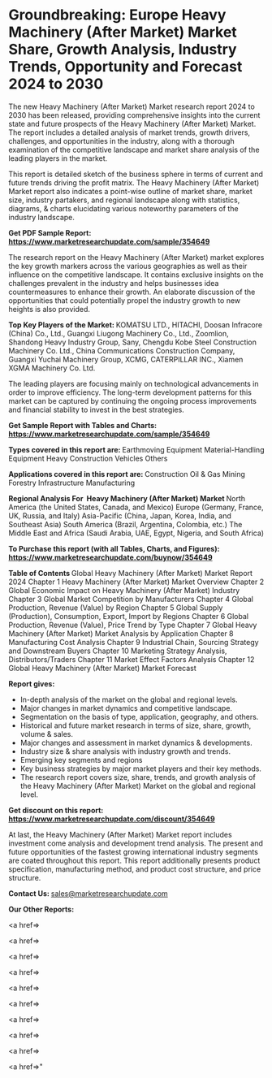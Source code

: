 # Groundbreaking: Europe Heavy Machinery (After Market) Market Share, Growth Analysis, Industry Trends, Opportunity and Forecast 2024 to 2030

The new Heavy Machinery (After Market) Market research report 2024 to 2030 has been released, providing comprehensive insights into the current state and future prospects of the Heavy Machinery (After Market) Market. The report includes a detailed analysis of market trends, growth drivers, challenges, and opportunities in the industry, along with a thorough examination of the competitive landscape and market share analysis of the leading players in the market.

This report is detailed sketch of the business sphere in terms of current and future trends driving the profit matrix. The Heavy Machinery (After Market) Market report also indicates a point-wise outline of market share, market size, industry partakers, and regional landscape along with statistics, diagrams, &amp; charts elucidating various noteworthy parameters of the industry landscape.

<strong><b>Get PDF Sample Report: <a href=https://www.marketresearchupdate.com/sample/354649>https://www.marketresearchupdate.com/sample/354649</a></b></strong>

The research report on the Heavy Machinery (After Market) market explores the key growth markers across the various geographies as well as their influence on the competitive landscape. It contains exclusive insights on the challenges prevalent in the industry and helps businesses idea countermeasures to enhance their growth. An elaborate discussion of the opportunities that could potentially propel the industry growth to new heights is also provided.

<strong><b>Top Key Players of the Market:
</b></strong>KOMATSU LTD., HITACHI, Doosan Infracore (China) Co., Ltd., Guangxi Liugong Machinery Co., Ltd., Zoomlion, Shandong Heavy Industry Group, Sany, Chengdu Kobe Steel Construction Machinery Co. Ltd., China Communications Construction Company, Guangxi Yuchai Machinery Group, XCMG, CATERPILLAR INC., Xiamen XGMA Machinery Co. Ltd.<strong><b>
</b></strong>

The leading players are focusing mainly on technological advancements in order to improve efficiency. The long-term development patterns for this market can be captured by continuing the ongoing process improvements and financial stability to invest in the best strategies.

<strong><b>Get Sample Report with Tables and Charts: <a href=https://www.marketresearchupdate.com/sample/354649>https://www.marketresearchupdate.com/sample/354649</a></b></strong>

<strong><b>Types covered in this report are:
</b></strong>Earthmoving Equipment
Material-Handling Equipment
Heavy Construction Vehicles
Others<strong><b>
</b></strong>

<strong><b>Applications covered in this report are:
</b></strong>Construction
Oil & Gas
Mining
Forestry
Infrastructure
Manufacturing<strong><b>
</b></strong>

<strong><b>Regional Analysis For  Heavy Machinery (After Market) Market</b></strong><strong><b>
</b></strong>North America (the United States, Canada, and Mexico)
Europe (Germany, France, UK, Russia, and Italy)
Asia-Pacific (China, Japan, Korea, India, and Southeast Asia)
South America (Brazil, Argentina, Colombia, etc.)
The Middle East and Africa (Saudi Arabia, UAE, Egypt, Nigeria, and South Africa)

<strong><b>To Purchase this report (with all Tables, Charts, and Figures): <a href=https://www.marketresearchupdate.com/buynow/354649>https://www.marketresearchupdate.com/buynow/354649</a></b></strong>

<strong><b>Table of Contents</b></strong><strong><b>
</b></strong>Global Heavy Machinery (After Market) Market Report 2024
Chapter 1 Heavy Machinery (After Market) Market Overview
Chapter 2 Global Economic Impact on Heavy Machinery (After Market) Industry
Chapter 3 Global Market Competition by Manufacturers
Chapter 4 Global Production, Revenue (Value) by Region
Chapter 5 Global Supply (Production), Consumption, Export, Import by Regions
Chapter 6 Global Production, Revenue (Value), Price Trend by Type
Chapter 7 Global Heavy Machinery (After Market) Market Analysis by Application
Chapter 8 Manufacturing Cost Analysis
Chapter 9 Industrial Chain, Sourcing Strategy and Downstream Buyers
Chapter 10 Marketing Strategy Analysis, Distributors/Traders
Chapter 11 Market Effect Factors Analysis
Chapter 12 Global Heavy Machinery (After Market) Market Forecast

<strong><b>Report gives:</b></strong>

- In-depth analysis of the market on the global and regional levels.
- Major changes in market dynamics and competitive landscape.
- Segmentation on the basis of type, application, geography, and others.
- Historical and future market research in terms of size, share, growth, volume &amp; sales.
- Major changes and assessment in market dynamics &amp; developments.
- Industry size &amp; share analysis with industry growth and trends.
- Emerging key segments and regions
- Key business strategies by major market players and their key methods.
- The research report covers size, share, trends, and growth analysis of the Heavy Machinery (After Market) Market on the global and regional level.

<strong><b>Get discount on this report: <a href=https://www.marketresearchupdate.com/discount/354649>https://www.marketresearchupdate.com/discount/354649</a></b></strong>

At last, the Heavy Machinery (After Market) Market report includes investment come analysis and development trend analysis. The present and future opportunities of the fastest growing international industry segments are coated throughout this report. This report additionally presents product specification, manufacturing method, and product cost structure, and price structure.

<strong><b>Contact Us:
</b></strong>sales@marketresearchupdate.com

<strong>Our Other Reports:</strong>

<a href=></a>

<a href=></a>

<a href=></a>

<a href=></a>

<a href=></a>

<a href=></a>

<a href=></a>

<a href=></a>

<a href=></a>

<a href=></a>"
